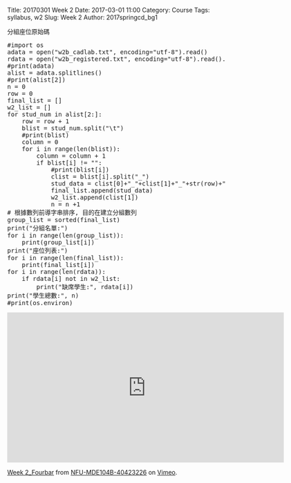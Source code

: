 Title: 20170301 Week 2
Date: 2017-03-01 11:00
Category: Course
Tags: syllabus, w2
Slug: Week 2
Author: 2017springcd_bg1

<p>分組座位原始碼</p>
<pre class="brush: python">
#import os
adata = open("w2b_cadlab.txt", encoding="utf-8").read()
rdata = open("w2b_registered.txt", encoding="utf-8").read().splitlines()
#print(adata)
alist = adata.splitlines()
#print(alist[2])
n = 0
row = 0
final_list = []
w2_list = []
for stud_num in alist[2:]:
    row = row + 1
    blist = stud_num.split("\t")
    #print(blist)
    column = 0
    for i in range(len(blist)):
        column = column + 1
        if blist[i] != "":
            #print(blist[i])
            clist = blist[i].split("_")
            stud_data = clist[0]+"_"+clist[1]+"_"+str(row)+"_"+str(column)
            final_list.append(stud_data)
            w2_list.append(clist[1])
            n = n +1
# 根據數列前導字串排序, 目的在建立分組數列
group_list = sorted(final_list)
print("分組名單:")
for i in range(len(group_list)):
    print(group_list[i])
print("座位列表:")
for i in range(len(final_list)):
    print(final_list[i])
for i in range(len(rdata)):
    if rdata[i] not in w2_list:
        print("缺席學生:", rdata[i])
print("學生總數:", n)
#print(os.environ)
</pre>

<iframe src="https://player.vimeo.com/video/206177676" width="640" height="347" frameborder="0" webkitallowfullscreen mozallowfullscreen allowfullscreen></iframe>

<p><a href="https://vimeo.com/206177676">Week 2_Fourbar</a> from <a href="https://vimeo.com/user46807821">NFU-MDE104B-40423226</a> on <a href="https://vimeo.com">Vimeo</a>.</p>